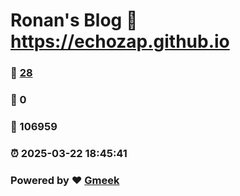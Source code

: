 # Ronan's Blog :link: https://echozap.github.io 
### :page_facing_up: [28](https://echozap.github.io/tag.html) 
### :speech_balloon: 0 
### :hibiscus: 106959 
### :alarm_clock: 2025-03-22 18:45:41 
### Powered by :heart: [Gmeek](https://github.com/Meekdai/Gmeek)
